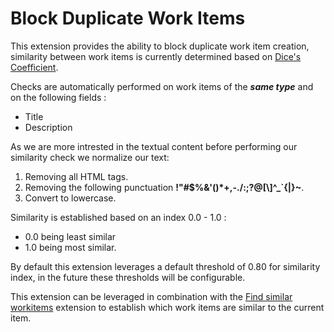 # Block Duplicate Work Items
This extension provides the ability to block duplicate work item creation, similarity between work items is currently determined based on [Dice's Coefficient](http://en.wikipedia.org/wiki/S%C3%B8rensen%E2%80%93Dice_coefficient).

Checks are automatically performed on work items of the ***same type*** and on the following fields :

- Title
- Description

As we are more intrested in the textual content before performing our similarity check we normalize our text:

1. Removing all HTML tags.
2. Removing the following punctuation **!"#$%&'()\*+,-./:;?@[\\]^_`{|}~**.
3. Convert to lowercase.

Similarity is established based on an index 0.0 - 1.0 :

- 0.0 being least similar
- 1.0 being most similar.

By default this extension leverages a default threshold of 0.80 for similarity index, in the future these thresholds will be configurable.

This extension can be leveraged in combination with the [Find similar workitems](https://marketplace.visualstudio.com/items?itemName=tschmiedlechner.find-similar-workitems) extension to establish which work items are similar to the current item.